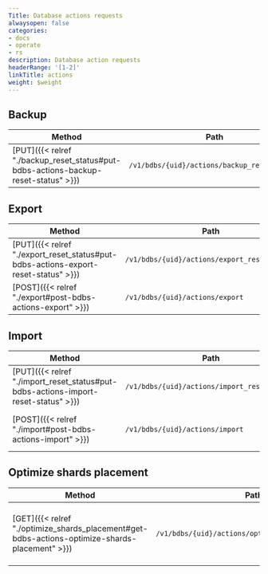 ```yaml
---
Title: Database actions requests
alwaysopen: false
categories:
- docs
- operate
- rs
description: Database action requests
headerRange: '[1-2]'
linkTitle: actions
weight: $weight
---
```


## Backup

| Method | Path | Description |
|--------|------|-------------|
| [PUT]({{< relref "./backup_reset_status#put-bdbs-actions-backup-reset-status" >}}) | `/v1/bdbs/{uid}/actions/backup_reset_status` | Reset database backup status |

## Export

| Method | Path | Description |
|--------|------|-------------|
| [PUT]({{< relref "./export_reset_status#put-bdbs-actions-export-reset-status" >}}) | `/v1/bdbs/{uid}/actions/export_reset_status` | Reset database export status |
| [POST]({{< relref "./export#post-bdbs-actions-export" >}}) | `/v1/bdbs/{uid}/actions/export` | Initiate database export |

## Import

| Method | Path | Description |
|--------|------|-------------|
| [PUT]({{< relref "./import_reset_status#put-bdbs-actions-import-reset-status" >}}) | `/v1/bdbs/{uid}/actions/import_reset_status` | Reset database import status |
| [POST]({{< relref "./import#post-bdbs-actions-import" >}}) | `/v1/bdbs/{uid}/actions/import` | Initiate manual dataset import |

## Optimize shards placement

| Method | Path | Description |
|--------|------|-------------|
| [GET]({{< relref "./optimize_shards_placement#get-bdbs-actions-optimize-shards-placement" >}}) | `/v1/bdbs/{uid}/actions/optimize_shards_placement` | Get optimized shards placement for a database  |
